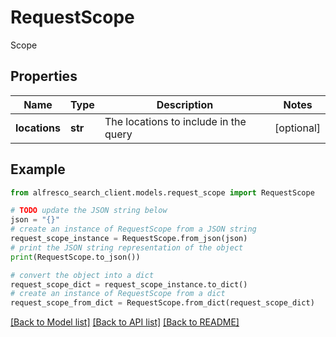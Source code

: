 # RequestScope

Scope

## Properties

Name | Type | Description | Notes
------------ | ------------- | ------------- | -------------
**locations** | **str** | The locations to include in the query  | [optional] 

## Example

```python
from alfresco_search_client.models.request_scope import RequestScope

# TODO update the JSON string below
json = "{}"
# create an instance of RequestScope from a JSON string
request_scope_instance = RequestScope.from_json(json)
# print the JSON string representation of the object
print(RequestScope.to_json())

# convert the object into a dict
request_scope_dict = request_scope_instance.to_dict()
# create an instance of RequestScope from a dict
request_scope_from_dict = RequestScope.from_dict(request_scope_dict)
```
[[Back to Model list]](../README.md#documentation-for-models) [[Back to API list]](../README.md#documentation-for-api-endpoints) [[Back to README]](../README.md)


